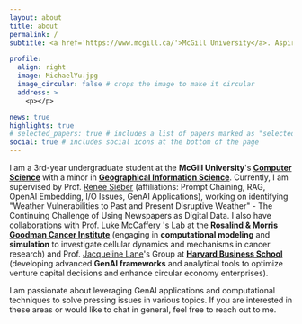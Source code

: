 ```yaml
---
layout: about
title: about
permalink: /
subtitle: <a href='https://www.mcgill.ca/'>McGill University</a>. Aspiring GenAI Candidate | Undergraduate Research Assistant

profile:
  align: right
  image: MichaelYu.jpg
  image_circular: false # crops the image to make it circular
  address: >
    <p></p>

news: true 
highlights: true
# selected_papers: true # includes a list of papers marked as "selected={true}"
social: true # includes social icons at the bottom of the page
---
```


I am a 3rd-year undergraduate student at the **McGill University**'s [**Computer Science**](https://www.cs.mcgill.ca/) with a minor in [**Geographical Information Science**](https://gic.geog.mcgill.ca/). Currently, I am supervised by Prof. [Renee Sieber](https://www.mcgill.ca/geography/people-0/sieber) (affiliations: Prompt Chaining, RAG, OpenAI Embedding, I/O Issues, GenAI Applications), working on identifying "Weather Vulnerabilities to Past and Present Disruptive Weather" - The Continuing Challenge of Using Newspapers as Digital Data. I also have collaborations with Prof. [Luke McCaffery](https://mccaffreylab.mcgill.ca/) 's Lab at the [**Rosalind & Morris Goodman Cancer Institute**](https://www.mcgill.ca/gci/) (engaging in **computational modeling** and **simulation** to investigate cellular dynamics and mechanisms in cancer research) and Prof. [Jacqueline Lane](https://www.hbs.edu/faculty/Pages/profile.aspx?facId=1432009)'s Group at [**Harvard Business School**](https://www.hbs.edu/) (developing advanced **GenAI frameworks** and analytical tools to optimize venture capital decisions and enhance circular economy enterprises).

I am passionate about leveraging GenAI applications and computational techniques to solve pressing issues in various topics. If you are interested in these areas or would like to chat in general, feel free to reach out to me.

